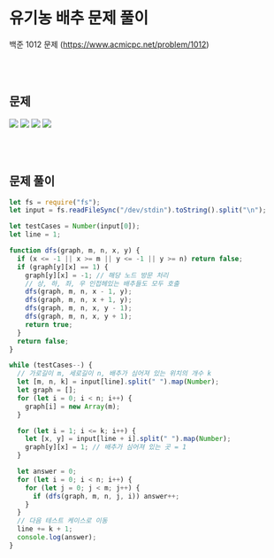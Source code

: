 # 유기농 배추 문제 풀이

백준 1012 문제
(https://www.acmicpc.net/problem/1012)

<br/>
<br/>

## 문제

<a href="#"><img src="https://github.com/eunbaming/TIL_JS-CodingTest/assets/110072947/c6747179-12a5-442a-b9df-692de52a8ef4"/></a>
<a href="#"><img src="https://github.com/eunbaming/TIL_JS-CodingTest/assets/110072947/4677d17c-f0b4-47a2-8808-5f4643914f2c"/></a>
<a href="#"><img src="https://github.com/eunbaming/TIL_JS-CodingTest/assets/110072947/6329e2fa-6ce8-4e7b-9395-3db2628696c6"/></a>
<a href="#"><img src="https://github.com/eunbaming/TIL_JS-CodingTest/assets/110072947/5168f8b4-9521-4c3d-b00a-4f227a88529a"/></a>

<br/>
<br/>

## 문제 풀이

```javascript
let fs = require("fs");
let input = fs.readFileSync("/dev/stdin").toString().split("\n");

let testCases = Number(input[0]);
let line = 1;

function dfs(graph, m, n, x, y) {
  if (x <= -1 || x >= m || y <= -1 || y >= n) return false;
  if (graph[y][x] == 1) {
    graph[y][x] = -1; // 해당 노드 방문 처리
    // 상, 하, 좌, 우 인접헤있는 배추들도 모두 호출
    dfs(graph, m, n, x - 1, y);
    dfs(graph, m, n, x + 1, y);
    dfs(graph, m, n, x, y - 1);
    dfs(graph, m, n, x, y + 1);
    return true;
  }
  return false;
}

while (testCases--) {
  // 가로길이 m, 세로길이 n, 배추가 심어져 있는 위치의 개수 k
  let [m, n, k] = input[line].split(" ").map(Number);
  let graph = [];
  for (let i = 0; i < n; i++) {
    graph[i] = new Array(m);
  }

  for (let i = 1; i <= k; i++) {
    let [x, y] = input[line + i].split(" ").map(Number);
    graph[y][x] = 1; // 배추가 심어져 있는 곳 = 1
  }

  let answer = 0;
  for (let i = 0; i < n; i++) {
    for (let j = 0; j < m; j++) {
      if (dfs(graph, m, n, j, i)) answer++;
    }
  }
  // 다음 테스트 케이스로 이동
  line += k + 1;
  console.log(answer);
}
```
